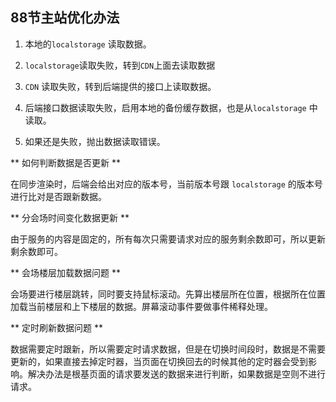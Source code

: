 ## 88节主站优化办法

1. 本地的``localstorage`` 读取数据。

2. ``localstorage``读取失败，转到``CDN``上面去读取数据

3. ``CDN`` 读取失败，转到后端提供的接口上读取数据。

4. 后端接口数据读取失败，启用本地的备份缓存数据，也是从``localstorage`` 中读取。

5. 如果还是失败，抛出数据读取错误。

** 如何判断数据是否更新 **

在同步渲染时，后端会给出对应的版本号，当前版本号跟 ``localstorage`` 的版本号进行比对是否跟新数据。

** 分会场时间变化数据更新 **

由于服务的内容是固定的，所有每次只需要请求对应的服务剩余数即可，所以更新剩余数即可。

** 会场楼层加载数据问题 **

会场要进行楼层跳转，同时要支持鼠标滚动。先算出楼层所在位置，根据所在位置加载当前楼层和上下楼层的数据。屏幕滚动事件要做事件稀释处理。

** 定时刷新数据问题 **

数据需要定时跟新，所以需要定时请求数据，但是在切换时间段时，数据是不需要更新的，如果直接去掉定时器，当页面在切换回去的时候其他的定时器会受到影响。解决办法是根基页面的请求要发送的数据来进行判断，如果数据是空则不进行请求。
